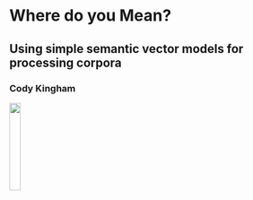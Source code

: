 # Where do you Mean? 
## Using simple semantic vector models for processing corpora
### Cody Kingham

<img src="images/frontmatter/CambridgeU_BW" width=20% height=20%>
